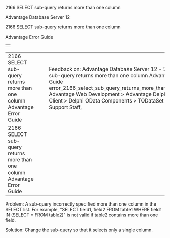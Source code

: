 2166 SELECT sub-query returns more than one column




Advantage Database Server 12  

2166 SELECT sub-query returns more than one column

Advantage Error Guide

|  |
| --- |
|  |

|  |  |  |  |  |
| --- | --- | --- | --- | --- |
| 2166 SELECT sub-query returns more than one column  Advantage Error Guide |  |  | Feedback on: Advantage Database Server 12 - 2166 SELECT sub-query returns more than one column Advantage Error Guide error\_2166\_select\_sub\_query\_returns\_more\_than\_one\_column Advantage Web Development > Advantage Delphi OData Client > Delphi OData Components > TODataSet / Dear Support Staff, |  |
| 2166 SELECT sub-query returns more than one column  Advantage Error Guide |  |  |  |  |

Problem: A sub-query incorrectly specified more than one column in the SELECT list. For example, "SELECT field1, field2 FROM table1 WHERE field1 IN (SELECT \* FROM table2)" is not valid if table2 contains more than one field.

Solution: Change the sub-query so that it selects only a single column.